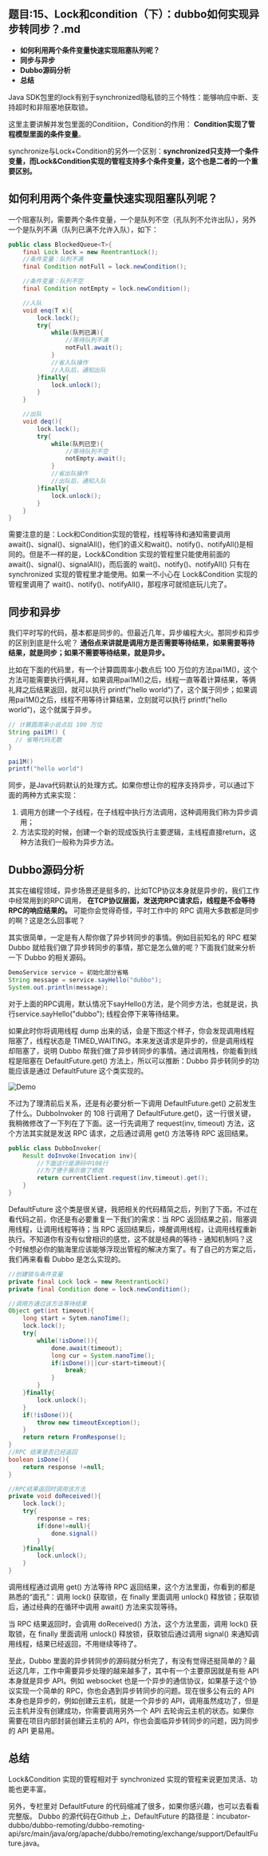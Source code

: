 ## 题目:15、Lock和condition（下）：dubbo如何实现异步转同步？.md
- **如何利用两个条件变量快速实现阻塞队列呢？**
- **同步与异步**
- **Dubbo源码分析**
- **总结**

Java SDK包里的lock有别于synchronized隐私锁的三个特性：能够响应中断、支持超时和非阻塞地获取锁。

这里主要讲解并发包里面的Conditiion，Condition的作用： **Condition实现了管程模型里面的条件变量**。

synchronize与Lock+Condition的另外一个区别：**synchronized只支持一个条件变量，而Lock&Condition实现的管程支持多个条件变量，这个也是二者的一个重要区别。**

## 如何利用两个条件变量快速实现阻塞队列呢？
一个阻塞队列，需要两个条件变量，一个是队列不空（孔队列不允许出队），另外一个是队列不满（队列已满不允许入队），如下：
```java
public class BlockedQueue<T>{
    final Lock lock = new ReentrantLock();
    //条件变量：队列不满
    final Condition notFull = lock.newCondition();

    //条件变量：队列不空
    final Condition notEmpty = lock.newCondition();

    //入队
    void enq(T x){
        lock.lock();
        try{
            while(队列已满){
                //等待队列不满
                notFull.await();
            }
            //省入队操作
            //入队后，通知出队
        }finally{
            lock.unlock();
        }
    }

    //出队
    void deq(){
        lock.lock();
        try{
            while(队列已空){
                //等待队列不空
                notEmpty.await();
            }
            //省出队操作
            //出队后，通知入队
        }finally{
            lock.unlock();
        }
    }
}
```
需要注意的是：Lock和Condition实现的管程，线程等待和通知需要调用await()、signal()、signalAll()，他们的语义和wait()、notify()、notifyAll()是相同的。但是不一样的是，Lock&Condition 实现的管程里只能使用前面的 await()、signal()、signalAll()，而后面的 wait()、notify()、notifyAll() 只有在 synchronized 实现的管程里才能使用。如果一不小心在 Lock&Condition 实现的管程里调用了 wait()、notify()、notifyAll()，那程序可就彻底玩儿完了。

## 同步和异步
我们平时写的代码，基本都是同步的。但最近几年，异步编程大火。那同步和异步的区别到底是什么呢？ **通俗点来讲就是调用方是否需要等待结果，如果需要等待结果，就是同步；如果不需要等待结果，就是异步。**

比如在下面的代码里，有一个计算圆周率小数点后 100 万位的方法pai1M()，这个方法可能需要执行俩礼拜，如果调用pai1M()之后，线程一直等着计算结果，等俩礼拜之后结果返回，就可以执行 printf("hello world")了，这个属于同步；如果调用pai1M()之后，线程不用等待计算结果，立刻就可以执行 printf("hello world")，这个就属于异步。
```java
// 计算圆周率小说点后 100 万位
String pai1M() {
  // 省略代码无数
}

pai1M()
printf("hello world")
```

同步，是Java代码默认的处理方式。如果你想让你的程序支持异步，可以通过下面的两种方式来实现：

1. 调用方创建一个子线程，在子线程中执行方法调用，这种调用我们称为异步调用；
2. 方法实现的时候，创建一个新的现成饭执行主要逻辑，主线程直接return，这种方法我们一般称为异步方法。

## Dubbo源码分析
其实在编程领域，异步场景还是挺多的，比如TCP协议本身就是异步的，我们工作中经常用到的RPC调用， **在TCP协议层面，发送完RPC请求后，线程是不会等待RPC的响应结果的。** 可能你会觉得奇怪，平时工作中的 RPC 调用大多数都是同步的啊？这是怎么回事呢？

其实很简单，一定是有人帮你做了异步转同步的事情。例如目前知名的 RPC 框架 Dubbo 就给我们做了异步转同步的事情，那它是怎么做的呢？下面我们就来分析一下 Dubbo 的相关源码。
```java
DemoService service = 初始化部分省略
String message = service.sayHello("dubbo");
System.out.println(message);
```
对于上面的RPC调用，默认情况下sayHello()方法，是个同步方法，也就是说，执行service.sayHello("dubbo"); 线程会停下来等待结果。

如果此时你将调用线程 dump 出来的话，会是下图这个样子，你会发现调用线程阻塞了，线程状态是 TIMED_WAITING。本来发送请求是异步的，但是调用线程却阻塞了，说明 Dubbo 帮我们做了异步转同步的事情。通过调用栈，你能看到线程是阻塞在 DefaultFuture.get() 方法上，所以可以推断：Dubbo 异步转同步的功能应该是通过 DefaultFuture 这个类实现的。

![Demo](images/dubbo-future.png)

不过为了理清前后关系，还是有必要分析一下调用 DefaultFuture.get() 之前发生了什么。DubboInvoker 的 108 行调用了 DefaultFuture.get()，这一行很关键，我稍微修改了一下列在了下面。这一行先调用了 request(inv, timeout) 方法，这个方法其实就是发送 RPC 请求，之后通过调用 get() 方法等待 RPC 返回结果。

```java
public class DubboInvoker{
    Result doInvoke(Invocation inv){
        //下面这行是源码中108行
        //为了便于展示做了修改
        return currentClient.request(inv,timeout).get();
    }
}
```
DefaultFuture 这个类是很关键，我把相关的代码精简之后，列到了下面。不过在看代码之前，你还是有必要重复一下我们的需求：当 RPC 返回结果之前，阻塞调用线程，让调用线程等待；当 RPC 返回结果后，唤醒调用线程，让调用线程重新执行。不知道你有没有似曾相识的感觉，这不就是经典的等待 - 通知机制吗？这个时候想必你的脑海里应该能够浮现出管程的解决方案了。有了自己的方案之后，我们再来看看 Dubbo 是怎么实现的。

```java
//创建锁与条件变量
private final Lock lock = new ReentrantLock()
private final Condition done = lock.newCondition();

//调用方通过该方法等待结果
Object get(int timeout){
    long start = Sytem.nanoTime();
    lock.lock();
    try{
        while(!isDone()){
            done.await(timeout);
            long cur = System.nanoTime();
            if(isDone()||cur-start>timeout){
                break;
            }
        }
    }finally{
        lock.unlock();
    }
    if(!isDone()){
        throw new timeoutException();
    }
    return return FromResponse();
}
//RPC 结果是否已经返回
boolean isDone(){
    return response !=null;
}

//RPC结果返回时调用该方法
private void doReceived(){
    lock.lock();
    try{
        response = res;
        if(done!=null){
            done.signal()
        }
    }finally{
        lock.unlock();
    }
}
```
调用线程通过调用 get() 方法等待 RPC 返回结果，这个方法里面，你看到的都是熟悉的“面孔”：调用 lock() 获取锁，在 finally 里面调用 unlock() 释放锁；获取锁后，通过经典的在循环中调用 await() 方法来实现等待。

当 RPC 结果返回时，会调用 doReceived() 方法，这个方法里面，调用 lock() 获取锁，在 finally 里面调用 unlock() 释放锁，获取锁后通过调用 signal() 来通知调用线程，结果已经返回，不用继续等待了。

至此，Dubbo 里面的异步转同步的源码就分析完了，有没有觉得还挺简单的？最近这几年，工作中需要异步处理的越来越多了，其中有一个主要原因就是有些 API 本身就是异步 API。例如 websocket 也是一个异步的通信协议，如果基于这个协议实现一个简单的 RPC，你也会遇到异步转同步的问题。现在很多公有云的 API 本身也是异步的，例如创建云主机，就是一个异步的 API，调用虽然成功了，但是云主机并没有创建成功，你需要调用另外一个 API 去轮询云主机的状态。如果你需要在项目内部封装创建云主机的 API，你也会面临异步转同步的问题，因为同步的 API 更易用。

## 总结
Lock&Condition 实现的管程相对于 synchronized 实现的管程来说更加灵活、功能也更丰富。

另外，专栏里对 DefaultFuture 的代码缩减了很多，如果你感兴趣，也可以去看看完整版。
Dubbo 的源代码在Github 上，DefaultFuture 的路径是：incubator-dubbo/dubbo-remoting/dubbo-remoting-api/src/main/java/org/apache/dubbo/remoting/exchange/support/DefaultFuture.java。



